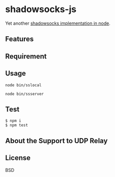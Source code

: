 # shadowsocks-js

Yet another [shadowsocks implementation in node](https://github.com/shadowsocks/shadowsocks-nodejs).

## Features

## Requirement

## Usage

```
node bin/sslocal
```

```
node bin/ssserver
```

## Test

```
$ npm i
$ npm test
```

## About the Support to UDP Relay

## License

BSD
